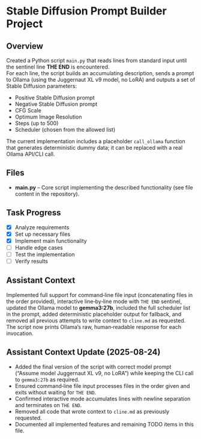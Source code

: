 # Stable Diffusion Prompt Builder Project

## Overview
Created a Python script `main.py` that reads lines from standard input until the sentinel line **THE END** is encountered.  
For each line, the script builds an accumulating description, sends a prompt to Ollama (using the Juggernaut XL v9 model, no LoRA) and outputs a set of Stable Diffusion parameters:

- Positive Stable Diffusion prompt  
- Negative Stable Diffusion prompt  
- CFG Scale  
- Optimum Image Resolution  
- Steps (up to 500)  
- Scheduler (chosen from the allowed list)

The current implementation includes a placeholder `call_ollama` function that generates deterministic dummy data; it can be replaced with a real Ollama API/CLI call.

## Files
- **main.py** – Core script implementing the described functionality (see file content in the repository).

## Task Progress
- [x] Analyze requirements
- [x] Set up necessary files
- [x] Implement main functionality
- [ ] Handle edge cases
- [ ] Test the implementation
- [ ] Verify results

## Assistant Context
Implemented full support for command‑line file input (concatenating files in the order provided), interactive line‑by‑line mode with `THE END` sentinel, updated the Ollama model to **gemma3:27b**, included the full scheduler list in the prompt, added deterministic placeholder output for fallback, and removed all previous attempts to write context to `cline.md` as requested. The script now prints Ollama’s raw, human‑readable response for each invocation.

## Assistant Context Update (2025-08-24)
- Added the final version of the script with correct model prompt (“Assume model Juggernaut XL v9, no LoRA”) while keeping the CLI call to `gemma3:27b` as required.
- Ensured command‑line file input processes files in the order given and exits without waiting for `THE END`.
- Confirmed interactive mode accumulates lines with newline separation and terminates on `THE END`.
- Removed all code that wrote context to `cline.md` as previously requested.
- Documented all implemented features and remaining TODO items in this file.
